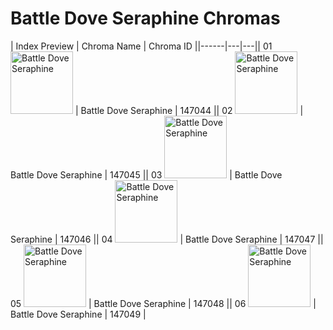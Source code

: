 # Battle Dove Seraphine Chromas

| Index  Preview | Chroma Name | Chroma ID ||------|---|---|| 01  <img src='https://raw.communitydragon.org/latest/plugins/rcp-be-lol-game-data/global/default/v1/champion-chroma-images/147/147044.png' alt='Battle Dove Seraphine' width='100'> | Battle Dove Seraphine | 147044 || 02  <img src='https://raw.communitydragon.org/latest/plugins/rcp-be-lol-game-data/global/default/v1/champion-chroma-images/147/147045.png' alt='Battle Dove Seraphine' width='100'> | Battle Dove Seraphine | 147045 || 03  <img src='https://raw.communitydragon.org/latest/plugins/rcp-be-lol-game-data/global/default/v1/champion-chroma-images/147/147046.png' alt='Battle Dove Seraphine' width='100'> | Battle Dove Seraphine | 147046 || 04  <img src='https://raw.communitydragon.org/latest/plugins/rcp-be-lol-game-data/global/default/v1/champion-chroma-images/147/147047.png' alt='Battle Dove Seraphine' width='100'> | Battle Dove Seraphine | 147047 || 05  <img src='https://raw.communitydragon.org/latest/plugins/rcp-be-lol-game-data/global/default/v1/champion-chroma-images/147/147048.png' alt='Battle Dove Seraphine' width='100'> | Battle Dove Seraphine | 147048 || 06  <img src='https://raw.communitydragon.org/latest/plugins/rcp-be-lol-game-data/global/default/v1/champion-chroma-images/147/147049.png' alt='Battle Dove Seraphine' width='100'> | Battle Dove Seraphine | 147049 |